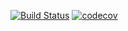 [![Build Status](https://travis-ci.org/AlexITC/crypto-coin-alerts.svg?branch=master)](https://travis-ci.org/AlexITC/crypto-coin-alerts) [![codecov](https://codecov.io/gh/AlexITC/crypto-coin-alerts/branch/master/graph/badge.svg)](https://codecov.io/gh/AlexITC/crypto-coin-alerts)
